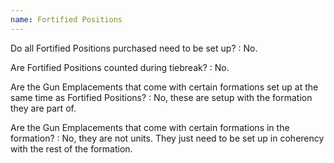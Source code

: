 ```yaml
---
name: Fortified Positions
---
```

Do all Fortified Positions purchased need to be set up?
: No.

Are Fortified Positions counted during tiebreak?
: No.

Are the Gun Emplacements that come with certain formations set up at the same time as Fortified Positions?
: No, these are setup with the formation they are part of.

Are the Gun Emplacements that come with certain formations in the formation?
: No, they are not units. They just need to be set up in coherency with the rest of the formation.